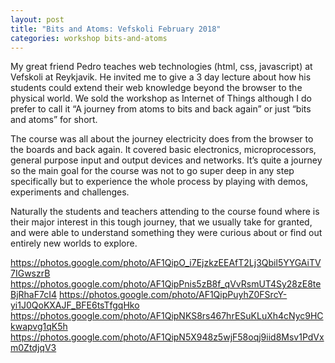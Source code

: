 ```yaml
---
layout: post
title: "Bits and Atoms: Vefskoli February 2018"
categories: workshop bits-and-atoms
---
```


My great friend Pedro teaches web technologies (html, css, javascript) at Vefskoli at Reykjavik. He invited me to give a 3 day lecture about how his students could extend their web knowledge beyond the browser to the physical world. We sold the workshop as Internet of Things although I do prefer to call it “A journey from atoms to bits and back again” or just “bits and atoms” for short.

The course was all about the journey electricity does from the browser to the boards and back again. It covered basic electronics, microprocessors, general purpose input and output devices and networks. It’s quite a journey so the main goal for the course was not to go super deep in any step specifically but to experience the whole process by playing with demos, experiments and challenges.

Naturally the students and teachers attending to the course found where is their major interest in this tough journey, that we usually take for granted, and were able to understand something they were curious about or find out entirely new worlds to explore.

<!-- Read full post here (link to blog post about it) -->

https://photos.google.com/photo/AF1QipO_i7EjzkzEEAfT2Lj3Qbil5YYGAiTV7IGwszrB
https://photos.google.com/photo/AF1QipPnis5zB8f_qVvRsmUT4Sy28zE8teBjRhaF7cI4
https://photos.google.com/photo/AF1QipPuyhZ0FSrcY-yi1J0QoKXAJF_BFE6tsTfgqHko
https://photos.google.com/photo/AF1QipNKS8rs467hrESuKLuXh4cNyc9HCkwapvg1qK5h
https://photos.google.com/photo/AF1QipN5X948z5wjF58oqj9iid8Msv1PdVxm0ZtdjqV3
